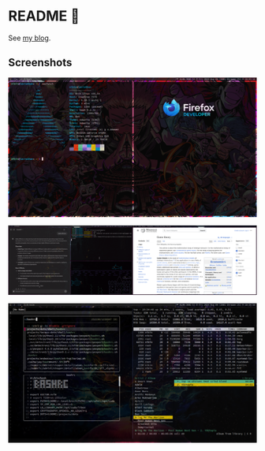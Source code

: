 # README :open_book:

See [my blog](link).

## Screenshots

![](./screenshots/screenshot1.png)

![Dual monitor](./screenshots/screenshot2.png)

![fzf](./screenshots/screenshot3.png)





